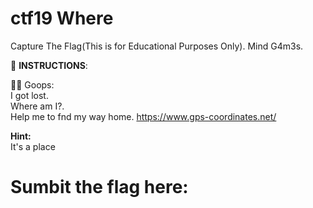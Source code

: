 
# ctf19 Where
Capture The Flag(This is for Educational Purposes Only). Mind G4m3s.

📝 **INSTRUCTIONS**:

👨🏻 Goops: \
I got lost. \
Where am I?. \
Help me to fnd my way home.
https://www.gps-coordinates.net/

**Hint:** \
It's a place

# Sumbit the flag here:
